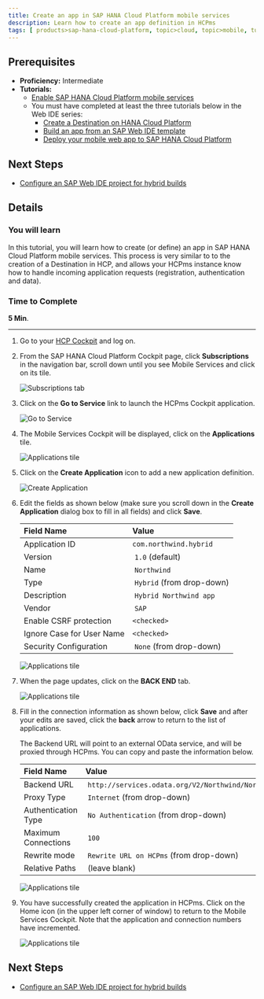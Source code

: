 ```yaml
---
title: Create an app in SAP HANA Cloud Platform mobile services
description: Learn how to create an app definition in HCPms
tags: [ products>sap-hana-cloud-platform, topic>cloud, topic>mobile, tutorial>intermediate]
---
```

## Prerequisites  
 - **Proficiency:** Intermediate
 - **Tutorials:**
   - [Enable SAP HANA Cloud Platform mobile services](http://go.sap.com/developer/tutorials/hcpms-enable-mobile-services.html)
   - You must have completed at least the three tutorials below in the Web IDE series:  
     - [Create a Destination on HANA Cloud Platform](http://go.sap.com/developer/tutorials/hcp-create-destination.html)
     - [Build an app from an SAP Web IDE template](http://go.sap.com/developer/tutorials/hcp-template-mobile-web-app.html)
     - [Deploy your mobile web app to SAP HANA Cloud Platform](http://go.sap.com/developer/tutorials/hcp-deploy-mobile-web-app.html)

## Next Steps
 - [Configure an SAP Web IDE project for hybrid builds](http://go.sap.com/developer/tutorials/hcpms-webide-hybrid-config.html)

## Details
### You will learn  
In this tutorial, you will learn how to create (or define) an app in SAP HANA Cloud Platform mobile services. This process is very similar to to the creation of a Destination in HCP, and allows your HCPms instance know how to handle incoming application requests (registration, authentication and data).

### Time to Complete
**5 Min**.

---

1. Go to your [HCP Cockpit](https://account.hanatrial.ondemand.com) and log on.


2. From the SAP HANA Cloud Platform Cockpit page, click **Subscriptions** in the navigation bar, scroll down until you see Mobile Services and click on its tile.

    ![Subscriptions tab](https://raw.githubusercontent.com/SAPDocuments/Tutorials/master/tutorials/hcpms-create-app/2.png)

3. Click on the **Go to Service** link to launch the HCPms Cockpit application.

    ![Go to Service](https://raw.githubusercontent.com/SAPDocuments/Tutorials/master/tutorials/hcpms-create-app/3.png)


4. The Mobile Services Cockpit will be displayed, click on the **Applications** tile.

    ![Applications tile](https://raw.githubusercontent.com/SAPDocuments/Tutorials/master/tutorials/hcpms-create-app/4.png)

5. Click on the **Create Application** icon to add a new application definition.

    ![Create Application](https://raw.githubusercontent.com/SAPDocuments/Tutorials/master/tutorials/hcpms-create-app/5.png)

6. Edit the fields as shown below (make sure you scroll down in the **Create Application** dialog box to fill in all fields) and click **Save**.

    Field Name                | Value
    :------------------------ | :-------------
    Application ID            | `com.northwind.hybrid`
    Version                   | `1.0` (default)
    Name                      | `Northwind`
    Type                      | `Hybrid` (from drop-down)
    Description               | `Hybrid Northwind app`
    Vendor                    | `SAP`
    Enable CSRF protection    | `<checked>`
    Ignore Case for User Name | `<checked>`
    Security Configuration    | `None` (from drop-down)

    ![Applications tile](https://raw.githubusercontent.com/SAPDocuments/Tutorials/master/tutorials/hcpms-create-app/6.png)

7. When the page updates, click on the **BACK END** tab.

    ![Applications tile](https://raw.githubusercontent.com/SAPDocuments/Tutorials/master/tutorials/hcpms-create-app/7.png)

8. Fill in the connection information as shown below, click **Save** and after your edits are saved, click the **back** arrow to return to the list of applications.

    The Backend URL will point to an external OData service, and will be proxied through HCPms. You can copy and paste the information below.

    Field Name                | Value
    :------------------------ | :-------------
    Backend URL         | `http://services.odata.org/V2/Northwind/Northwind.svc`
    Proxy Type          | `Internet` (from drop-down) 
    Authentication Type | `No Authentication` (from drop-down)
    Maximum Connections | `100`
    Rewrite mode        | `Rewrite URL on HCPms` (from drop-down)
    Relative Paths      | (leave blank)

    ![Applications tile](https://raw.githubusercontent.com/SAPDocuments/Tutorials/master/tutorials/hcpms-create-app/8.png)


9. You have successfully created the application in HCPms. Click on the Home icon (in the upper left corner of window) to return to the Mobile Services Cockpit. Note that the application and connection numbers have incremented.

    ![Applications tile](https://raw.githubusercontent.com/SAPDocuments/Tutorials/master/tutorials/hcpms-create-app/9.png)


## Next Steps
 - [Configure an SAP Web IDE project for hybrid builds](http://go.sap.com/developer/tutorials/hcpms-webide-hybrid-config.html)
